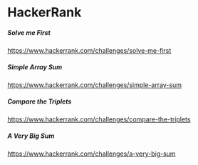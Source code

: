 # HackerRank

##### Solve me First
https://www.hackerrank.com/challenges/solve-me-first

##### Simple Array Sum
https://www.hackerrank.com/challenges/simple-array-sum 

##### Compare the Triplets
https://www.hackerrank.com/challenges/compare-the-triplets

##### A Very Big Sum
https://www.hackerrank.com/challenges/a-very-big-sum